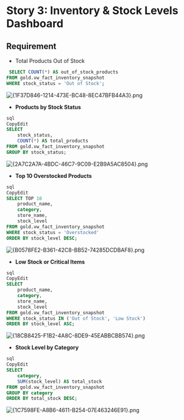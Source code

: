 # Story 3: Inventory & Stock Levels Dashboard

## Requirement

- Total Products Out of Stock

```sql
 SELECT COUNT(*) AS out_of_stock_products
FROM gold.vw_fact_inventory_snapshot
WHERE stock_status = 'Out of Stock';
```

![{1F37D846-1214-473E-BC48-8EC47BFB44A3}.png](attachment:1c7bfad3-b680-4fda-b274-2b44afe704a2:1F37D846-1214-473E-BC48-8EC47BFB44A3.png)

- **Products by Stock Status**

```sql
sql
CopyEdit
SELECT
    stock_status,
    COUNT(*) AS total_products
FROM gold.vw_fact_inventory_snapshot
GROUP BY stock_status;

```

![{2A7C2A7A-4BDC-46C7-9C09-E2B9A5AC8504}.png](attachment:64795717-abc3-4f31-9d22-367b46713d9e:2A7C2A7A-4BDC-46C7-9C09-E2B9A5AC8504.png)

- **Top 10 Overstocked Products**

```sql
sql
CopyEdit
SELECT TOP 10
    product_name,
    category,
    store_name,
    stock_level
FROM gold.vw_fact_inventory_snapshot
WHERE stock_status = 'Overstocked'
ORDER BY stock_level DESC;

```

![{B0578FE2-B361-42C8-BB52-74285DCDBAF8}.png](attachment:d3bdde43-b260-43da-ba10-581e075be49d:B0578FE2-B361-42C8-BB52-74285DCDBAF8.png)

- **Low Stock or Critical Items**

```sql
sql
CopyEdit
SELECT
    product_name,
    category,
    store_name,
    stock_level
FROM gold.vw_fact_inventory_snapshot
WHERE stock_status IN ('Out of Stock', 'Low Stock')
ORDER BY stock_level ASC;

```

![{18CB8425-F1B2-4A8C-8DE9-45EABBCBB574}.png](attachment:3e5426bf-1b93-427a-b73b-db1ba93015ae:18CB8425-F1B2-4A8C-8DE9-45EABBCBB574.png)

- **Stock Level by Category**

```sql
sql
CopyEdit
SELECT
    category,
    SUM(stock_level) AS total_stock
FROM gold.vw_fact_inventory_snapshot
GROUP BY category
ORDER BY total_stock DESC;

```

![{1C7598FE-A8B6-4611-B254-07E463246E91}.png](attachment:0ac3ca8a-76e1-432c-9a1d-5db695e88303:1C7598FE-A8B6-4611-B254-07E463246E91.png)
